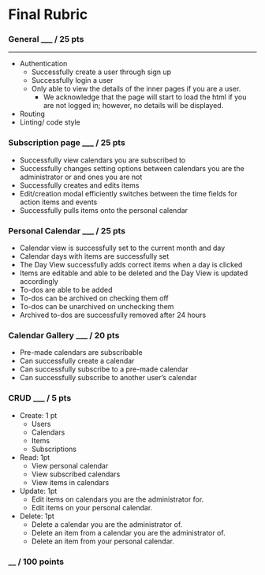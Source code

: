 # Final Rubric

### General										    ___ / 25 pts
---
- Authentication
  - Successfully create a user through sign up
  - Successfully login a user
  - Only able to view the details of the inner pages if you are a user.
    - We acknowledge that the page will start to load the html if you are not logged in; however, no details will be displayed.
- Routing
- Linting/ code style

### Subscription page									    ___ / 25 pts
- Successfully view calendars you are subscribed to
- Successfully changes setting options between calendars you are the administrator or and ones you are not
- Successfully creates and edits items
- Edit/creation modal efficiently switches between the time fields for action items and events
- Successfully pulls items onto the personal calendar

### Personal Calendar									    ___ / 25 pts
- Calendar view is successfully set to the current month and day
- Calendar days with items are successfully set
- The Day View successfully adds correct items when a day is clicked
- Items are editable and able to be deleted and the Day View is updated accordingly
- To-dos are able to be added
- To-dos can be archived on checking them off
- To-dos can be unarchived on unchecking them
- Archived to-dos are successfully removed after 24 hours

### Calendar Gallery									    ___ / 20 pts
- Pre-made calendars are subscribable
- Can successfully create a calendar
- Can successfully subscribe to a pre-made calendar
- Can successfully subscribe to another user’s calendar

### CRUD											      ___ / 5 pts									
- Create: 1 pt
  - Users
  - Calendars
  - Items
  - Subscriptions
- Read: 1pt
  - View personal calendar
  - View subscribed calendars
  - View items in calendars
- Update: 1pt
  - Edit items on calendars you are the administrator for.
  - Edit items on your personal calendar.
- Delete: 1pt
  - Delete a calendar you are the administrator of.
  - Delete an item from a calendar you are the administrator of.
  - Delete an item from your personal calendar.

### __ / 100 points

